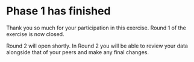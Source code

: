 # Phase 1 has finished

Thank you so much for your participation in this exercise.
Round 1 of the exercise is now closed.

Round 2 will open shortly.
In Round 2 you will be able to review your data alongside that of your peers and make any final changes.
